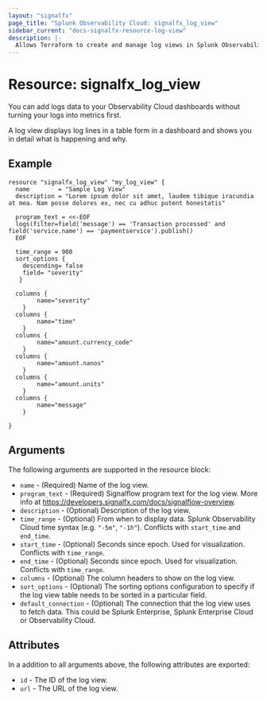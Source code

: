 ```yaml
---
layout: "signalfx"
page_title: "Splunk Observability Cloud: signalfx_log_view"
sidebar_current: "docs-signalfx-resource-log-view"
description: |-
  Allows Terraform to create and manage log views in Splunk Observability Cloud
---
```


# Resource: signalfx_log_view

You can add logs data to your Observability Cloud dashboards without turning your logs into metrics first.

A log view displays log lines in a table form in a dashboard and shows you in detail what is happening and why.

## Example

```hcl
resource "signalfx_log_view" "my_log_view" {
  name        = "Sample Log View"
  description = "Lorem ipsum dolor sit amet, laudem tibique iracundia at mea. Nam posse dolores ex, nec cu adhuc putent honestatis"

  program_text = <<-EOF
  logs(filter=field('message') == 'Transaction processed' and field('service.name') == 'paymentservice').publish()
  EOF

  time_range = 900
  sort_options {
    descending= false
    field= "severity"
   }

  columns {
        name="severity"
    }
  columns {
        name="time"
    }
  columns {
        name="amount.currency_code"
    }
  columns {
        name="amount.nanos"
    }
  columns {
        name="amount.units"
    }
  columns {
        name="message"
    }

}
```

## Arguments

The following arguments are supported in the resource block:

* `name` - (Required) Name of the log view.
* `program_text` - (Required) Signalflow program text for the log view. More info at https://developers.signalfx.com/docs/signalflow-overview.
* `description` - (Optional) Description of the log view.
* `time_range` - (Optional) From when to display data. Splunk Observability Cloud time syntax (e.g. `"-5m"`, `"-1h"`). Conflicts with `start_time` and `end_time`.
* `start_time` - (Optional) Seconds since epoch. Used for visualization. Conflicts with `time_range`.
* `end_time` - (Optional) Seconds since epoch. Used for visualization. Conflicts with `time_range`.
* `columns` - (Optional) The column headers to show on the log view.
* `sort_options` - (Optional) The sorting options configuration to specify if the log view table needs to be sorted in a particular field.
* `default_connection` - (Optional) The connection that the log view uses to fetch data. This could be Splunk Enterprise, Splunk Enterprise Cloud or Observability Cloud.

## Attributes

In a addition to all arguments above, the following attributes are exported:

* `id` - The ID of the log view.
* `url` - The URL of the log view.

